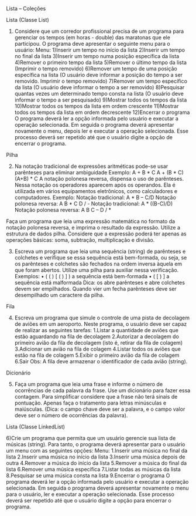 Lista – Coleções 


Lista (Classe List) 

1) Considere que um corredor profissional precisa de um programa para gerenciar os tempos (em horas - double) das maratonas que ele participou.  O programa deve apresentar o seguinte menu para o usuário: 
Menu: 
1)Inserir um tempo no início da lista 
2)Inserir um tempo no final da lista 
3)Inserir um tempo numa posição específica da lista 
4)Remover o primeiro tempo da lista 
5)Remover o último tempo da lista (Imprimir o tempo removido) 
6)Remover um tempo de uma posição específica na lista (O usuário deve informar a posição do tempo a ser removido. Imprimir o tempo removido) 
7)Remover um tempo específico da lista (O usuário deve informar o tempo a ser removido) 
8)Pesquisar quantas vezes um determinado tempo consta na lista (O usuário deve informar o tempo a ser 	pesquisado) 
9)Mostrar todos os tempos da lista 
10)Mostrar todos os tempos da lista em ordem crescente 
11)Mostrar todos os tempos da lista em ordem decrescente 
12)Encerrar o programa 
O programa deverá ler a opção informada pelo usuário e executar a operação selecionada. Em seguida o programa deverá apresentar novamente o menu, depois ler e executar a operação selecionada. Esse processo deverá ser repetido até que o usuário digite a opção de encerrar o programa. 


Pilha

2) Na notação tradicional de expressões aritméticas pode-se usar parênteses para eliminar ambiguidade 
Exemplo: 
A + B * C 
A + (B * C) 
(A+B) * C 
A notação polonesa reversa, dispensa o uso de parênteses. Nessa notação os operadores aparecem após os operandos. Ela é utilizada em vários equipamentos eletrônicos, como calculadores e computadores. 
Exemplo: 
Notação tradicional: A * B – C/D 
Notação polonesa reversa: A B * C D / - 
Notação tradicional: A * ((B-C)/D) 
Notação polonesa reversa: A B C – D / * 

Faça um programa que leia uma expressão matemática no formato da notação polonesa reversa, e imprima o 
resultado da expressão. Utilize a estrutura de dados pilha. Considere que a expressão poderá ter apenas as operações básicas: soma, subtração, multiplicação e divisão. 

3) Escreva um programa que leia uma sequência (string) de parênteses e colchetes e verifique se essa sequência está bem-formada, ou seja, se os parênteses e colchetes são fechados na ordem inversa àquela em que foram abertos. Utilize uma pilha para auxiliar nessa verificação. 
Exemplos: 
	•	( ( ) [ ( ) ] ) a sequência está bem-formada 
	•	( [ ) ]   a sequência está malformada
Dica: os abre parênteses e abre colchetes devem ser empilhados. Quando vier um fecha parênteses deve ser desempilhado um caractere da pilha. 


Fila 

4) Escreva um programa que simule o controle de uma pista de decolagem de aviões em um aeroporto. Neste programa, o usuário deve ser capaz de realizar as seguintes tarefas: 
	1.Listar a quantidade de aviões que estão aguardando na fila de decolagem 
	2.Autorizar a decolagem do primeiro avião da fila de decolagem (isto é, retirar da fila de colagem) 	3.Adicionar um avião na fila de colagem 
	4.Listar todos os aviões que estão na fila de colagem 
	5.Exibir o primeiro avião da fila de colagem 
	6.Sair 
Obs: A fila deve armazenar o identificador de cada avião (string).


Dicionário 

5) Faça um programa que leia uma frase e informe o número de ocorrências de cada palavra da frase. Use um dicionário para fazer essa contagem. Para simplificar considere que a frase não terá sinais de pontuação. Apenas faça o tratamento para letras minúsculas e maiúsculas. (Dica: o campo chave deve ser a palavra, e o campo valor deve ser o número de ocorrências da palavra). 


Lista (Classe LinkedList) 

6)Crie um programa que permita que um usuário gerencie sua lista de músicas (string). Para tanto, o programa deverá 	apresentar para o usuário um menu com as seguintes opções: 
	Menu: 
		1.Inserir uma música no final da lista 
		2.Inserir uma música no início da lista 
		3.Inserir uma música depois de outra 
		4.Remover a música do início da lista 
		5.Remover a música do final da lista 
		6.Remover uma música específica 
		7.Listar todas as músicas da lista 
		8.Pesquisar se uma música consta na lista 
		9.Encerrar o programa 
O programa deverá ler a opção informada pelo usuário e executar a operação selecionada. Em seguida o programa deverá apresentar novamente o menu para o usuário, ler e executar a operação selecionada. Esse processo deverá ser repetido até que o usuário digite a opção para encerrar o programa. 
